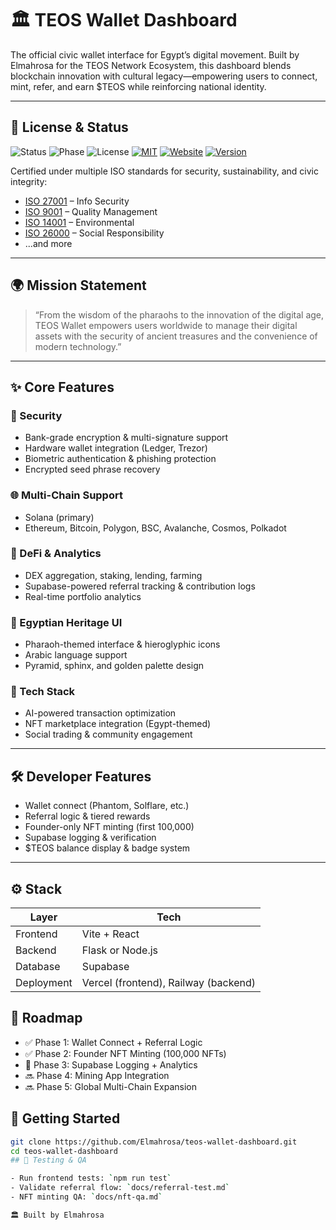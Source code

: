 # 🏛️ TEOS Wallet Dashboard

The official civic wallet interface for Egypt’s digital movement. Built by Elmahrosa for the TEOS Network Ecosystem, this dashboard blends blockchain innovation with cultural legacy—empowering users to connect, mint, refer, and earn $TEOS while reinforcing national identity.

---

## 📜 License & Status

![Status](https://img.shields.io/badge/Status-Live-brightgreen)
![Phase](https://img.shields.io/badge/Phase-1%20Complete-blue)
![License](https://img.shields.io/badge/License-TEOS%20Egypt-gold)
[![MIT](https://img.shields.io/badge/License-MIT-yellow.svg)](https://opensource.org/licenses/MIT)
[![Website](https://img.shields.io/badge/website-wallet.teosegypt.com-gold.svg)](https://wallet.teosegypt.com)
[![Version](https://img.shields.io/badge/version-1.0.0-blue.svg)](https://github.com/Elmahrosa/Teos-Wallet)

Certified under multiple ISO standards for security, sustainability, and civic integrity:
- [ISO 27001](https://www.iso.org/iso-27001-information-security.html) – Info Security
- [ISO 9001](https://www.iso.org/iso-9001-quality-management.html) – Quality Management
- [ISO 14001](https://www.iso.org/iso-14001-environmental-management.html) – Environmental
- [ISO 26000](https://www.iso.org/iso-26000-social-responsibility.html) – Social Responsibility
- ...and more

---

## 🌍 Mission Statement

> “From the wisdom of the pharaohs to the innovation of the digital age, TEOS Wallet empowers users worldwide to manage their digital assets with the security of ancient treasures and the convenience of modern technology.”

---

## ✨ Core Features

### 🔐 Security
- Bank-grade encryption & multi-signature support
- Hardware wallet integration (Ledger, Trezor)
- Biometric authentication & phishing protection
- Encrypted seed phrase recovery

### 🌐 Multi-Chain Support
- Solana (primary)
- Ethereum, Bitcoin, Polygon, BSC, Avalanche, Cosmos, Polkadot

### 💸 DeFi & Analytics
- DEX aggregation, staking, lending, farming
- Supabase-powered referral tracking & contribution logs
- Real-time portfolio analytics

### 🏺 Egyptian Heritage UI
- Pharaoh-themed interface & hieroglyphic icons
- Arabic language support
- Pyramid, sphinx, and golden palette design

### 🧠 Tech Stack
- AI-powered transaction optimization
- NFT marketplace integration (Egypt-themed)
- Social trading & community engagement

---

## 🛠️ Developer Features

- Wallet connect (Phantom, Solflare, etc.)
- Referral logic & tiered rewards
- Founder-only NFT minting (first 100,000)
- Supabase logging & verification
- $TEOS balance display & badge system

---

## ⚙️ Stack

| Layer       | Tech                          |
|-------------|-------------------------------|
| Frontend    | Vite + React                  |
| Backend     | Flask or Node.js              |
| Database    | Supabase                      |
| Deployment  | Vercel (frontend), Railway (backend) |

## 🧭 Roadmap

- ✅ Phase 1: Wallet Connect + Referral Logic
- ✅ Phase 2: Founder NFT Minting (100,000 NFTs)
- 🔄 Phase 3: Supabase Logging + Analytics
- 🔜 Phase 4: Mining App Integration
- 🔜 Phase 5: Global Multi-Chain Expansion


## 🚀 Getting Started

```bash
git clone https://github.com/Elmahrosa/teos-wallet-dashboard.git
cd teos-wallet-dashboard
## 🧪 Testing & QA

- Run frontend tests: `npm run test`
- Validate referral flow: `docs/referral-test.md`
- NFT minting QA: `docs/nft-qa.md`

🏛️ Built by Elmahrosa

